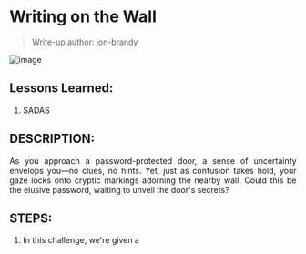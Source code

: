 # Writing on the Wall
> Write-up author: jon-brandy

![image](https://github.com/jon-brandy/hackthebox/assets/70703371/d24cac08-522a-4ee3-8295-b10a354eb6eb)


## Lessons Learned:
1. SADAS

## DESCRIPTION:
<p align="justify">As you approach a password-protected door, a sense of uncertainty envelops you—no clues, no hints. Yet, just as confusion takes hold, your gaze locks onto cryptic markings adorning the nearby wall. Could this be the elusive password, waiting to unveil the door's secrets?</p>

## STEPS:
1. In this challenge, we're given a 
